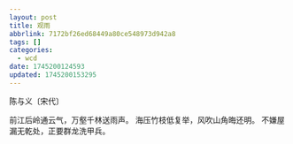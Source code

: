 ```yaml
---
layout: post
title: 观雨
abbrlink: 7172bf26ed68449a80ce548973d942a8
tags: []
categories:
  - wcd
date: 1745200124593
updated: 1745200153295
---
```


陈与义〔宋代〕

前江后岭通云气，万壑千林送雨声。
海压竹枝低复举，风吹山角晦还明。
不嫌屋漏无乾处，正要群龙洗甲兵。

